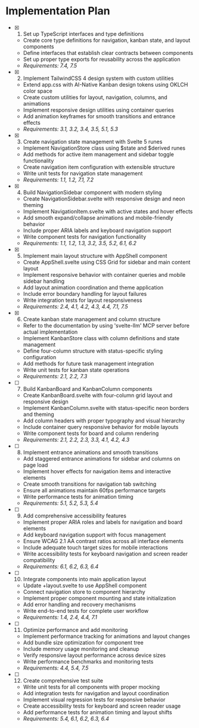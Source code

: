 # Implementation Plan

- [x] 1. Set up TypeScript interfaces and type definitions
  - Create core type definitions for navigation, kanban state, and layout components
  - Define interfaces that establish clear contracts between components
  - Set up proper type exports for reusability across the application
  - _Requirements: 7.4, 7.5_

- [x] 2. Implement TailwindCSS 4 design system with custom utilities
  - Extend app.css with AI-Native Kanban design tokens using OKLCH color space
  - Create custom utilities for layout, navigation, columns, and animations
  - Implement responsive design utilities using container queries
  - Add animation keyframes for smooth transitions and entrance effects
  - _Requirements: 3.1, 3.2, 3.4, 3.5, 5.1, 5.3_

- [x] 3. Create navigation state management with Svelte 5 runes
  - Implement NavigationStore class using $state and $derived runes
  - Add methods for active item management and sidebar toggle functionality
  - Create navigation item configuration with extensible structure
  - Write unit tests for navigation state management
  - _Requirements: 1.1, 1.2, 7.1, 7.2_

- [x] 4. Build NavigationSidebar component with modern styling
  - Create NavigationSidebar.svelte with responsive design and neon theming
  - Implement NavigationItem.svelte with active states and hover effects
  - Add smooth expand/collapse animations and mobile-friendly behavior
  - Include proper ARIA labels and keyboard navigation support
  - Write component tests for navigation functionality
  - _Requirements: 1.1, 1.2, 1.3, 3.2, 3.5, 5.2, 6.1, 6.2_

- [x] 5. Implement main layout structure with AppShell component
  - Create AppShell.svelte using CSS Grid for sidebar and main content layout
  - Implement responsive behavior with container queries and mobile sidebar handling
  - Add layout animation coordination and theme application
  - Include error boundary handling for layout failures
  - Write integration tests for layout responsiveness
  - _Requirements: 2.4, 4.1, 4.2, 4.3, 4.4, 7.1, 7.5_

- [x] 6. Create kanban state management and column structure
  - Refer to the documentation by using 'svelte-llm' MCP server before actual implementation
  - Implement KanbanStore class with column definitions and state management
  - Define four-column structure with status-specific styling configuration
  - Add methods for future task management integration
  - Write unit tests for kanban state operations
  - _Requirements: 2.1, 2.2, 7.3_

- [ ] 7. Build KanbanBoard and KanbanColumn components
  - Create KanbanBoard.svelte with four-column grid layout and responsive design
  - Implement KanbanColumn.svelte with status-specific neon borders and theming
  - Add column headers with proper typography and visual hierarchy
  - Include container query responsive behavior for mobile layouts
  - Write component tests for board and column rendering
  - _Requirements: 2.1, 2.2, 2.3, 3.3, 4.1, 4.2, 4.3_

- [ ] 8. Implement entrance animations and smooth transitions
  - Add staggered entrance animations for sidebar and columns on page load
  - Implement hover effects for navigation items and interactive elements
  - Create smooth transitions for navigation tab switching
  - Ensure all animations maintain 60fps performance targets
  - Write performance tests for animation timing
  - _Requirements: 5.1, 5.2, 5.3, 5.4_

- [ ] 9. Add comprehensive accessibility features
  - Implement proper ARIA roles and labels for navigation and board elements
  - Add keyboard navigation support with focus management
  - Ensure WCAG 2.1 AA contrast ratios across all interface elements
  - Include adequate touch target sizes for mobile interactions
  - Write accessibility tests for keyboard navigation and screen reader compatibility
  - _Requirements: 6.1, 6.2, 6.3, 6.4_

- [ ] 10. Integrate components into main application layout
  - Update +layout.svelte to use AppShell component
  - Connect navigation store to component hierarchy
  - Implement proper component mounting and state initialization
  - Add error handling and recovery mechanisms
  - Write end-to-end tests for complete user workflow
  - _Requirements: 1.4, 2.4, 4.4, 7.1_

- [ ] 11. Optimize performance and add monitoring
  - Implement performance tracking for animations and layout changes
  - Add bundle size optimization for component tree
  - Include memory usage monitoring and cleanup
  - Verify responsive layout performance across device sizes
  - Write performance benchmarks and monitoring tests
  - _Requirements: 4.4, 5.4, 7.5_

- [ ] 12. Create comprehensive test suite
  - Write unit tests for all components with proper mocking
  - Add integration tests for navigation and layout coordination
  - Implement visual regression tests for responsive behavior
  - Create accessibility tests for keyboard and screen reader usage
  - Add performance tests for animation timing and layout shifts
  - _Requirements: 5.4, 6.1, 6.2, 6.3, 6.4_
